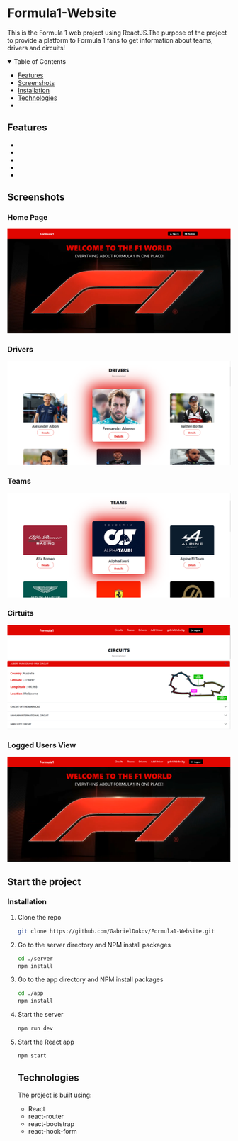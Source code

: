 # Formula1-Website

This is the Formula 1 web project using ReactJS.The purpose of the project to provide a platform to Formula 1 fans to get information about teams, drivers and circuits!



<details open='open'>
 <summary>Table of Contents</summary>
<ul>
<li><a href="#features">Features</a></li>
<li><a href="#Screenshots">Screenshots</a></li>
<li><a href='#installation'>Installation</a></li>
<li><a href='#technologies'>Technologies</a></li>
<li><a href=''></a></li>
</details>

</ul>

   ## Features

   <ul>

   <li></li>
    <li></li>
     <li></li>
      <li></li>
       <li></li>
   
   
   
   </ul>

  

  


   ## Screenshots
   ### Home Page
   <img src='ScreenshotsF1/homeGuest.png'></img>

   ### Drivers
   <img src='ScreenshotsF1/drivers.png'></img>

   ### Teams
   <img src='ScreenshotsF1/teams.png'></img>

   ### Cirtuits
   <img src='ScreenshotsF1/circuits.png'></img>

   ### Logged Users View
   <img src='ScreenshotsF1/homeJPG.png'></img>



    



## Start the project
### Installation

1. Clone the repo
   ```sh
   git clone https://github.com/GabrielDokov/Formula1-Website.git
   ```
2. Go to the server directory and NPM install packages
   ```sh
   cd ./server
   npm install
   ```
3. Go to the app directory and NPM install packages
   ```sh
   cd ./app
   npm install
   ```
4. Start the server
   ```sh
   npm run dev
   ```
5. Start the React app
   ```sh
   npm start
   ```

   ## Technologies


   The project is built using:

   <ul>
   <li>React</li>
   <li>react-router</li>
   <li>react-bootstrap</li>
   <li>react-hook-form</li>
   </ul>





